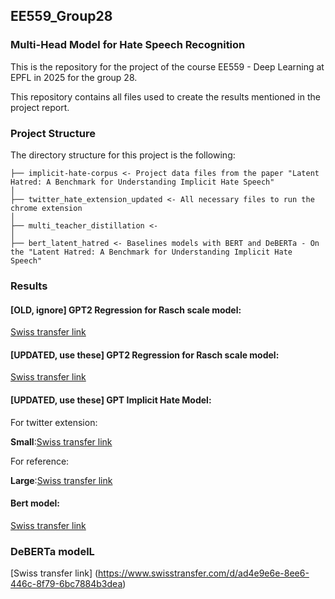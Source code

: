 ## EE559_Group28

### Multi-Head Model for Hate Speech Recognition

This is the repository for the project of the course EE559 - Deep Learning at EPFL in 2025 for the group 28.

This repository contains all files used to create the results mentioned in the project report. 


### Project Structure

The directory structure for this project is the following:

```
├── implicit-hate-corpus <- Project data files from the paper "Latent Hatred: A Benchmark for Understanding Implicit Hate Speech" 
│ 
├── twitter_hate_extension_updated <- All necessary files to run the chrome extension
│
├── multi_teacher_distillation <- 
│
├── bert_latent_hatred <- Baselines models with BERT and DeBERTa - On the "Latent Hatred: A Benchmark for Understanding Implicit Hate Speech" 
```

### Results




#### [OLD, ignore] GPT2 Regression for Rasch scale model:

[Swiss transfer link](https://www.swisstransfer.com/d/a953c5bd-5503-4944-934e-e4ad579719ca)

#### [UPDATED, use these] GPT2 Regression for Rasch scale model:

[Swiss transfer link](https://www.swisstransfer.com/d/30e38139-bb15-45c7-b0be-cc02d44ba79a)


#### [UPDATED, use these] GPT Implicit Hate Model:

For twitter extension:

**Small**:[Swiss transfer link](https://www.swisstransfer.com/d/1dc8448b-50c7-4a66-882b-78b8e1b3f938)

For reference:

**Large**:[Swiss transfer link](https://www.swisstransfer.com/d/bc9c2a00-9ec9-4996-8b25-fa2e890ecbe7)


#### Bert model:
[Swiss transfer link](https://www.swisstransfer.com/d/e9ae2ef0-f406-4d08-91a4-39344d89d5b8)

### DeBERTa modelL

[Swiss transfer link] (https://www.swisstransfer.com/d/ad4e9e6e-8ee6-446c-8f79-6bc7884b3dea)
